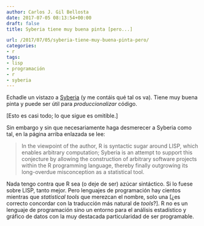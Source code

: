 ```yaml
---
author: Carlos J. Gil Bellosta
date: 2017-07-05 08:13:54+00:00
draft: false
title: Syberia tiene muy buena pinta [pero...]

url: /2017/07/05/syberia-tiene-muy-buena-pinta-pero/
categories:
- r
tags:
- lisp
- programación
- r
- syberia
---
```


Echadle un vistazo a [Syberia](https://github.com/syberia/syberia) (y me contáis qué tal os va). Tiene muy buena pinta y puede ser útil para _produccionalizar_ código.

[Esto es casi todo; lo que sigue es omitible.]

Sin embargo y sin que necesariamente haga desmerecer a Syberia como tal, en la página arriba enlazada se lee:

>In the viewpoint of the author, R is syntactic sugar around LISP, which enables arbitrary computation; Syberia is an attempt to support this conjecture by allowing the construction of arbitrary software projects within the R programming language, thereby finally outgrowing its long-overdue misconception as a statistical tool.

Nada tengo contra que R sea (o deje de ser) azúcar sintáctico. Si lo fuese sobre LISP, tanto mejor. Pero lenguajes de programación hay cientos mientras que _statistical tools_ que merezcan el nombre, solo una [¿es correcto concordar con la traducción más natural de _tools_?]. R no es un lenguaje de programación sino un entorno para el análisis estadístico y gráfico de datos con la muy destacada particularidad de ser programable.
